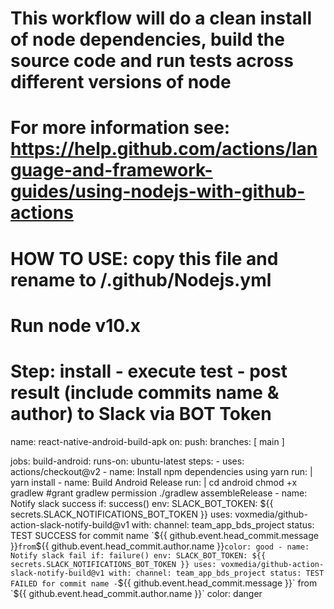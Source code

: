 # This workflow will do a clean install of node dependencies, build the source code and run tests across different versions of node
# For more information see: https://help.github.com/actions/language-and-framework-guides/using-nodejs-with-github-actions

# HOW TO USE: copy this file and rename to <source root folder>/.github/Nodejs.yml
# Run node v10.x
# Step: install - execute test - post result (include commits name & author) to Slack via BOT Token

name: react-native-android-build-apk
on:
  push:
    branches: [ main ]

jobs:
  build-android:
    runs-on: ubuntu-latest
    steps: 
      - uses: actions/checkout@v2
      - name: Install npm dependencies using yarn
        run: |
          yarn install
      - name: Build Android Release
        run: |
          cd android
          chmod +x gradlew #grant gradlew permission
          ./gradlew assembleRelease
      - name: Notify slack success
        if: success()
        env:
          SLACK_BOT_TOKEN: ${{ secrets.SLACK_NOTIFICATIONS_BOT_TOKEN }}
        uses: voxmedia/github-action-slack-notify-build@v1
        with:
          channel: team_app_bds_project
          status: TEST SUCCESS for commit name `${{ github.event.head_commit.message }}` from `${{ github.event.head_commit.author.name }}`
          color: good
      - name: Notify slack fail
        if: failure()
        env:
          SLACK_BOT_TOKEN: ${{ secrets.SLACK_NOTIFICATIONS_BOT_TOKEN }}
        uses: voxmedia/github-action-slack-notify-build@v1
        with:
          channel: team_app_bds_project
          status: TEST FAILED for commit name - `${{ github.event.head_commit.message }}` from `${{ github.event.head_commit.author.name }}`
          color: danger
